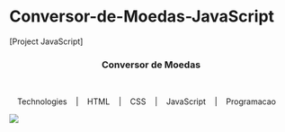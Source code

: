# Conversor-de-Moedas-JavaScript
[Project JavaScript]<br>

<h3 align="center">
  Conversor de Moedas
</h3>

<br>

<p align="center">
  <a> Technologies </a>&nbsp;&nbsp;&nbsp;|&nbsp;&nbsp;&nbsp;
  <a> HTML</a> &nbsp;&nbsp;&nbsp;|&nbsp;&nbsp;&nbsp;
  <a> CSS </a>&nbsp;&nbsp;&nbsp;|&nbsp;&nbsp;&nbsp;
  <a> JavaScript </a>&nbsp;&nbsp;&nbsp;|&nbsp;&nbsp;&nbsp;
  <a> Programacao </a>&nbsp;&nbsp;&nbsp;
</p>

<img src="[https://github.com/igorcarbonin/Marvel-galery/blob/main/img/galeria.PNG?raw=true](https://github.com/igorcarbonin/Conversor-de-Moedas-JavaScript/blob/main/assets/mobile%20e%20desktop-conversor.png?raw=true)https://github.com/igorcarbonin/Conversor-de-Moedas-JavaScript/blob/main/assets/mobile%20e%20desktop-conversor.png?raw=true"/>
